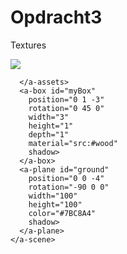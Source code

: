 # Opdracht3
Textures
<!DOCTYPE html>
<html>
  <head>
    <meta charset="utf-8">
    <title>Hello, WebVR! • A-Frame</title>
    <meta name="viewport" content="width=device-width">
    <script src="https://aframe.io/releases/1.0.4/aframe.min.js"></script>
    <script src="scripts/main.js" defer></script>
  </head>
  <body>
    <a-scene background="color: #333333">
      <a-assets>
          <img id="wood" src="images/wood.jpg" />
          
      </a-assets>
      <a-box id="myBox" 
        position="0 1 -3" 
        rotation="0 45 0" 
        width="3" 
        height="1" 
        depth="1" 
        material="src:#wood"
        shadow>
      </a-box>
      <a-plane id="ground"
        position="0 0 -4" 
        rotation="-90 0 0" 
        width="100" 
        height="100" 
        color="#7BC8A4" 
        shadow>
      </a-plane> 
    </a-scene>
  </body>
</html>
